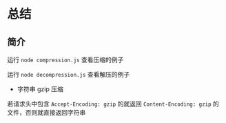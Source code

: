 # 总结

## 简介

运行 `node compression.js` 查看压缩的例子

运行 `node decompression.js` 查看解压的例子

- 字符串 gzip 压缩

若请求头中包含 `Accept-Encoding: gzip` 的就返回 `Content-Encoding: gzip` 的文件，否则就直接返回字符串